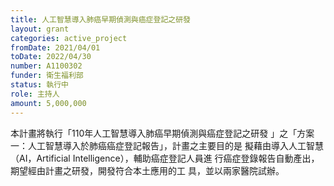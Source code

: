 ```yaml
---
title: 人工智慧導入肺癌早期偵測與癌症登記之研發
layout: grant
categories: active_project
fromDate: 2021/04/01
toDate: 2022/04/30
number: A1100302
funder: 衛生福利部
status: 執行中
role: 主持人
amount: 5,000,000
---
```

本計畫將執行「110年人工智慧導入肺癌早期偵測與癌症登記之研發
」之「方案一：人工智慧導入於肺癌癌症登記報告」，計畫之主要目的是
擬藉由導入人工智慧（AI，Artificial Intelligence），輔助癌症登記人員進
行癌症登錄報告自動產出，期望經由計畫之研發，開發符合本土應用的工
具，並以兩家醫院試辦。